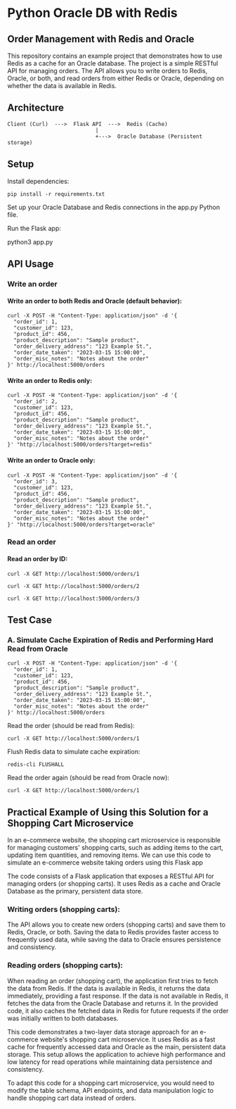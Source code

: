 # Python Oracle DB with Redis
## Order Management with Redis and Oracle

This repository contains an example project that demonstrates how to use Redis as a cache for an Oracle database. The project is a simple RESTful API for managing orders. The API allows you to write orders to Redis, Oracle, or both, and read orders from either Redis or Oracle, depending on whether the data is available in Redis.

## Architecture
```
Client (Curl)  --->  Flask API  --->  Redis (Cache)
                            |
                            +--->  Oracle Database (Persistent storage)
```

## Setup

Install dependencies:

```
pip install -r requirements.txt
```

Set up your Oracle Database and Redis connections in the app.py Python file.

Run the Flask app:

python3 app.py

## API Usage
### Write an order

#### Write an order to both Redis and Oracle (default behavior):

```
curl -X POST -H "Content-Type: application/json" -d '{
  "order_id": 1,
  "customer_id": 123,
  "product_id": 456,
  "product_description": "Sample product",
  "order_delivery_address": "123 Example St.",
  "order_date_taken": "2023-03-15 15:00:00",
  "order_misc_notes": "Notes about the order"
}' http://localhost:5000/orders
```

#### Write an order to Redis only:

```
curl -X POST -H "Content-Type: application/json" -d '{
  "order_id": 2,
  "customer_id": 123,
  "product_id": 456,
  "product_description": "Sample product",
  "order_delivery_address": "123 Example St.",
  "order_date_taken": "2023-03-15 15:00:00",
  "order_misc_notes": "Notes about the order"
}' "http://localhost:5000/orders?target=redis"
```
    
#### Write an order to Oracle only:

```
curl -X POST -H "Content-Type: application/json" -d '{
  "order_id": 3,
  "customer_id": 123,
  "product_id": 456,
  "product_description": "Sample product",
  "order_delivery_address": "123 Example St.",
  "order_date_taken": "2023-03-15 15:00:00",
  "order_misc_notes": "Notes about the order"
}' "http://localhost:5000/orders?target=oracle"
```

### Read an order

#### Read an order by ID:

```
curl -X GET http://localhost:5000/orders/1

curl -X GET http://localhost:5000/orders/2

curl -X GET http://localhost:5000/orders/3
```

## Test Case

### A. Simulate Cache Expiration of Redis and Performing Hard Read from Oracle

```
curl -X POST -H "Content-Type: application/json" -d '{
  "order_id": 1,
  "customer_id": 123,
  "product_id": 456,
  "product_description": "Sample product",
  "order_delivery_address": "123 Example St.",
  "order_date_taken": "2023-03-15 15:00:00",
  "order_misc_notes": "Notes about the order"
}' http://localhost:5000/orders
```

Read the order (should be read from Redis):
```
curl -X GET http://localhost:5000/orders/1
```

Flush Redis data to simulate cache expiration:
```
redis-cli FLUSHALL
```

Read the order again (should be read from Oracle now):
```
curl -X GET http://localhost:5000/orders/1
```

## Practical Example of Using this Solution for a Shopping Cart Microservice

In an e-commerce website, the shopping cart microservice is responsible for managing customers' shopping carts, such as adding items to the cart, updating item quantities, and removing items. We can use this code to simulate an e-commerce website taking orders using this Flask app

The code consists of a Flask application that exposes a RESTful API for managing orders (or shopping carts). It uses Redis as a cache and Oracle Database as the primary, persistent data store.

 ### Writing orders (shopping carts): 
 The API allows you to create new orders (shopping carts) and save them to Redis, Oracle, or both. Saving the data to Redis provides faster access to frequently used data, while saving the data to Oracle ensures persistence and consistency.

### Reading orders (shopping carts): 
When reading an order (shopping cart), the application first tries to fetch the data from Redis. If the data is available in Redis, it returns the data immediately, providing a fast response. If the data is not available in Redis, it fetches the data from the Oracle Database and returns it. In the provided code, it also caches the fetched data in Redis for future requests if the order was initially written to both databases.

This code demonstrates a two-layer data storage approach for an e-commerce website's shopping cart microservice. It uses Redis as a fast cache for frequently accessed data and Oracle as the main, persistent data storage. This setup allows the application to achieve high performance and low latency for read operations while maintaining data persistence and consistency.

To adapt this code for a shopping cart microservice, you would need to modify the table schema, API endpoints, and data manipulation logic to handle shopping cart data instead of orders.
